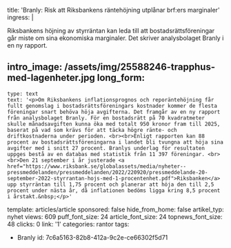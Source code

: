 title: 'Branly: Risk att Riksbankens räntehöjning utplånar brf:ers marginaler'
ingress: |
  <p>Riksbankens höjning av styrräntan kan leda till att bostadsrättsföreningar går miste om sina ekonomiska marginaler. Det skriver analysbolaget Branly i en ny rapport.
  </p>
  
intro_image: /assets/img/25588246-trapphus-med-lagenheter.jpg
long_form:
  -
    type: text
    text: '<p>Om Riksbankens inflationsprognos och reporäntehöjning får fullt genomslag i bostadsrättsföreningars kostnader kommer de flesta föreningar snart behöva höja avgifterna. Det framgår av en ny rapport från analysbolaget Branly. För en bostadsrätt på 70 kvadratmeter skulle månadsavgiften kunna öka med totalt 950 kronor fram till 2025, baserat på vad som krävs för att täcka högre ränte- och driftkostnaderna under perioden. <br><br>Enligt rapporten kan 88 procent av bostadsrättsföreningarna i landet bli tvungna att höja sina avgifter med i snitt 27 procent. Branlys underlag för resultaten uppges bestå av en databas med statistik från 11 397 föreningar. <br><br>Den 21 september i år justerade <a href="https://www.riksbank.se/globalassets/media/nyheter--pressmeddelanden/pressmeddelanden/2022/220920/pressmeddelande-20-september-2022-styrrantan-hojs-med-1-procentenhet.pdf">Riksbanken</a> upp styrräntan till 1,75 procent och planerar att höja den till 2,5 procent under nästa år, då inflationen bedöms ligga kring 8,5 procent i årstakt.&nbsp;</p>'
template: articles/article
sponsored: false
hide_from_home: false
artikel_typ: nyhet
views: 609
puff_font_size: 24
article_font_size: 24
topnews_font_size: 48
clicks: 0
link: '1'
categories: rantor
tags:
  - Branly
id: 7c6a5163-82b8-412a-9c2e-ce66302f5d71
